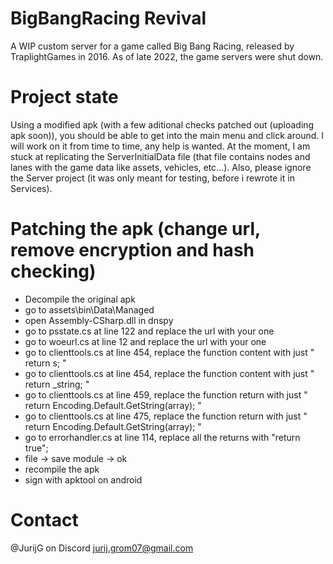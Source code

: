 # BigBangRacing Revival
A WIP custom server for a game called Big Bang Racing, released by TraplightGames in 2016. As of late 2022, the game servers were shut down.

# Project state
Using a modified apk (with a few aditional checks patched out (uploading apk soon)), you should be able to get into the main menu and click around. I will work on it from time to time, any help is wanted. At the moment, I am stuck at replicating the ServerInitialData file (that file contains nodes and lanes with the game data like assets, vehicles, etc...).
Also, please ignore the Server project (it was only meant for testing, before i rewrote it in Services).

# Patching the apk (change url, remove encryption and hash checking)
- Decompile the original apk
- go to assets\bin\Data\Managed
- open Assembly-CSharp.dll in dnspy
- go to psstate.cs at line 122 and replace the url with your one
- go to woeurl.cs at line 12 and replace the url with your one
- go to clienttools.cs at line 454, replace the function content with just " return s; "
- go to clienttools.cs at line 454, replace the function content with just " return _string; "
- go to clienttools.cs at line 459, replace the function return with just " return Encoding.Default.GetString(array); "
- go to clienttools.cs at line 475, replace the function return with just " return Encoding.Default.GetString(array); "
- go to errorhandler.cs at line 114, replace all the returns with "return true";
- file -> save module -> ok
- recompile the apk
- sign with apktool on android

# Contact
@JurijG on Discord
jurij.grom07@gmail.com
